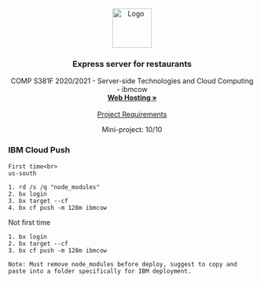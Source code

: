 <!-- PROJECT LOGO -->
<br />
<p align="center">
  <a href="https://github.com/OP-Banana/ibmcow/">
    <img src="http://www.ouhk.edu.hk/PAU/AboutOUHK/University_identity/OUHK-logo.png" alt="Logo" height="80">
  </a>

  <h3 align="center">Express server for restaurants</h3>

  <p align="center">
    COMP S381F 2020/2021 - Server-side Technologies and Cloud Computing - ibmcow
    <br />
    <a href="http://ibmcow.mybluemix.net/"><strong>Web Hosting »</strong></a>
    <br />
    <br />
    <a href="https://drive.google.com/file/d/1a3mdCLXxDOB1jim_anFPDiIPNPAUo2s5/view?usp=sharing">Project Requirements</a>
  </p>
  <p align="center">
    Mini-project: 10/10
  </p>
  <p>
    <h3>IBM Cloud Push</h3>
  
    First time<br>
    us-south

    1. rd /s /q "node_modules"
    2. bx login
    3. bx target --cf
    4. bx cf push -m 128m ibmcow
  </p>
  <p>
    Not first time<br>
    
    1. bx login
    2. bx target --cf
    3. bx cf push -m 128m ibmcow

    Note: Must remove node_modules before deploy, suggest to copy and paste into a folder specifically for IBM deployment.
  </p>
</p>
